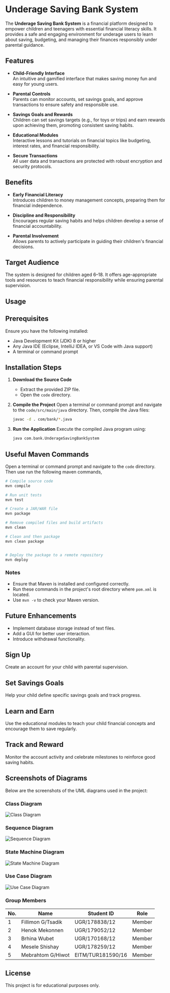 # Underage Saving Bank System

The **Underage Saving Bank System** is a financial platform designed to empower children and teenagers with essential financial literacy skills. It provides a safe and engaging environment for underage users to learn about saving, budgeting, and managing their finances responsibly under parental guidance.

## Features

- **Child-Friendly Interface**  
  An intuitive and gamified interface that makes saving money fun and easy for young users.

- **Parental Controls**  
  Parents can monitor accounts, set savings goals, and approve transactions to ensure safety and responsible use.

- **Savings Goals and Rewards**  
  Children can set savings targets (e.g., for toys or trips) and earn rewards upon achieving them, promoting consistent saving habits.

- **Educational Modules**  
  Interactive lessons and tutorials on financial topics like budgeting, interest rates, and financial responsibility.

- **Secure Transactions**  
  All user data and transactions are protected with robust encryption and security protocols.

## Benefits

- **Early Financial Literacy**  
  Introduces children to money management concepts, preparing them for financial independence.

- **Discipline and Responsibility**  
  Encourages regular saving habits and helps children develop a sense of financial accountability.

- **Parental Involvement**  
  Allows parents to actively participate in guiding their children's financial decisions.

## Target Audience

The system is designed for children aged 6–18. It offers age-appropriate tools and resources to teach financial responsibility while ensuring parental supervision.

## Usage

## Prerequisites

Ensure you have the following installed:

- Java Development Kit (JDK) 8 or higher
- Any Java IDE (Eclipse, IntelliJ IDEA, or VS Code with Java support)
- A terminal or command prompt

## Installation Steps

1. **Download the Source Code**

   - Extract the provided ZIP file.
   - Open the `code` directory.

2. **Compile the Project**
   Open a terminal or command prompt and navigate to the `code/src/main/java` directory. Then, compile the Java files:

   ```sh
   javac -d . com/bank/*.java
   ```

3. **Run the Application**
   Execute the compiled Java program using:
   ```sh
   java com.bank.UnderageSavingBankSystem
   ```

## Useful Maven Commands

Open a terminal or command prompt and navigate to the `code` directory. Then use run the following maven commands,

```sh
# Compile source code
mvn compile

# Run unit tests
mvn test

# Create a JAR/WAR file
mvn package

# Remove compiled files and build artifacts
mvn clean

# Clean and then package
mvn clean package


# Deploy the package to a remote repository
mvn deploy
```

### Notes

- Ensure that Maven is installed and configured correctly.
- Run these commands in the project's root directory where `pom.xml` is located.
- Use `mvn -v` to check your Maven version.

## Future Enhancements

- Implement database storage instead of text files.
- Add a GUI for better user interaction.
- Introduce withdrawal functionality.

## Sign Up

Create an account for your child with parental supervision.

## Set Savings Goals

Help your child define specific savings goals and track progress.

## Learn and Earn

Use the educational modules to teach your child financial concepts and encourage them to save regularly.

## Track and Reward

Monitor the account activity and celebrate milestones to reinforce good saving habits.


## Screenshots of Diagrams
Below are the screenshots of the UML diagrams used in the project:

### Class Diagram
![Class Diagram](https://raw.githubusercontent.com/kingfillari/Underage-Saving-Bank-System/refs/heads/main/class%20idagram/class%20diagram.jpg)

### Sequence Diagram
![Sequence Diagram](https://raw.githubusercontent.com/kingfillari/Underage-Saving-Bank-System/refs/heads/main/sequence%20diagram/Sequence%20Diagram.png)

### State Machine Diagram
![State Machine Diagram](https://raw.githubusercontent.com/kingfillari/Underage-Saving-Bank-System/refs/heads/main/state%20machine%20folder/state%20machine%20diagram.png)

### Use Case Diagram
![Use Case Diagram](https://raw.githubusercontent.com/kingfillari/Underage-Saving-Bank-System/refs/heads/main/Use%20Case/Use%20Case%20Diagram.png)


### Group Members

| **No.** | **Name**          | **Student ID**    | **Role** |
| ------- | ----------------- | ----------------- | -------- |
| 1       | Fillimon G/Tsadik | UGR/178838/12     | Member   |
| 2       | Henok Mekonnen    | UGR/179052/12     | Member   |
| 3       | Brhina Wubet      | UGR/170168/12     | Member   |
| 4       | Mesele Shishay    | UGR/178259/12     | Member   |
| 5       | Mebrahtom G/Hiwot | EITM/TUR181590/16 | Member   |

## License

This project is for educational purposes only.

